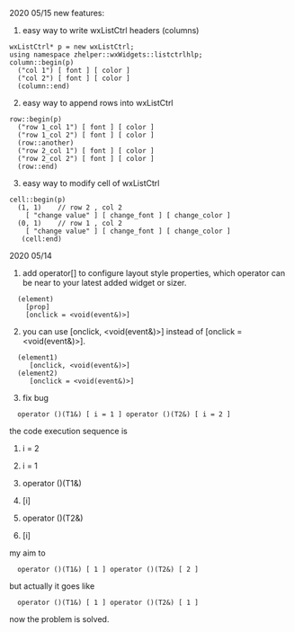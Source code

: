 2020 05/15
new features:
1. easy way to write wxListCtrl headers (columns)
```
wxListCtrl* p = new wxListCtrl;
using namespace zhelper::wxWidgets::listctrlhlp;
column::begin(p)
  ("col 1") [ font ] [ color ]
  ("col 2") [ font ] [ color ]
  (column::end)
```

2. easy way to append rows into wxListCtrl
```
row::begin(p)
  ("row 1_col 1") [ font ] [ color ]
  ("row 1_col 2") [ font ] [ color ]
  (row::another)
  ("row 2_col 1") [ font ] [ color ]
  ("row 2_col 2") [ font ] [ color ]
  (row::end)
```

3. easy way to modify cell of wxListCtrl
```
cell::begin(p)
  (1, 1)    // row 2 , col 2
    [ "change value" ] [ change_font ] [ change_color ]
  (0, 1)    // row 1 , col 2
    [ "change value" ] [ change_font ] [ change_color ]
   (cell:end)
```


2020 05/14
1. add operator[] to configure layout style properties, which operator can be near to your latest added widget or sizer.
```
  (element)
    [prop]
    [onclick = <void(event&)>]
```
2. you can use \[onclick, <void(event&)>] instead of \[onclick = <void(event&)>]. 
```
  (element1)
     [onclick, <void(event&)>]
  (element2)
     [onclick = <void(event&)>]
```
3. fix bug
```
  operator ()(T1&) [ i = 1 ] operator ()(T2&) [ i = 2 ]
```
the code execution sequence is 

1. i = 2

2. i = 1

3. operator ()(T1&)

4. \[i]

5. operator ()(T2&)

6. \[i]

my aim to 
```
  operator ()(T1&) [ 1 ] operator ()(T2&) [ 2 ]
```
but actually it goes like
```
  operator ()(T1&) [ 1 ] operator ()(T2&) [ 1 ]
```
now the problem is solved.
